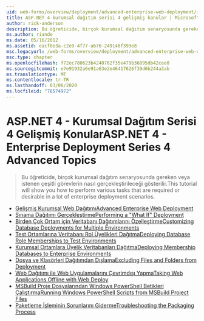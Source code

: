 ```yaml
---
uid: web-forms/overview/deployment/advanced-enterprise-web-deployment/index
title: ASP.NET 4-kurumsal dağıtım serisi 4 gelişmiş konular | Microsoft Docs
author: rick-anderson
description: Bu öğreticide, birçok kurumsal dağıtım senaryosunda gereken veya istenen çeşitli görevlerin nasıl gerçekleştirileceği gösterilir.
ms.author: riande
ms.date: 05/16/2012
ms.assetid: eacf0e3a-c2e9-4f77-a676-249146f393e8
msc.legacyurl: /web-forms/overview/deployment/advanced-enterprise-web-deployment
msc.type: chapter
ms.openlocfilehash: f72ec780623b4240762f35e479b36895db42cee0
ms.sourcegitcommit: e7e91932a6e91a63e2e46417626f39d6b244a3ab
ms.translationtype: MT
ms.contentlocale: tr-TR
ms.lasthandoff: 03/06/2020
ms.locfileid: "78574972"
---
```

# <a name="aspnet-4---enterprise-deployment-series-4-advanced-topics"></a><span data-ttu-id="888c5-103">ASP.NET 4 - Kurumsal Dağıtım Serisi 4 Gelişmiş Konular</span><span class="sxs-lookup"><span data-stu-id="888c5-103">ASP.NET 4 - Enterprise Deployment Series 4 Advanced Topics</span></span>

> <span data-ttu-id="888c5-104">Bu öğreticide, birçok kurumsal dağıtım senaryosunda gereken veya istenen çeşitli görevlerin nasıl gerçekleştirileceği gösterilir.</span><span class="sxs-lookup"><span data-stu-id="888c5-104">This tutorial will show you how to perform various tasks that are required or desirable in a lot of enterprise deployment scenarios.</span></span>

- [<span data-ttu-id="888c5-105">Gelişmiş Kurumsal Web Dağıtımı</span><span class="sxs-lookup"><span data-stu-id="888c5-105">Advanced Enterprise Web Deployment</span></span>](advanced-enterprise-web-deployment.md)
- [<span data-ttu-id="888c5-106">Sınama Dağıtımı Gerçekleştirme</span><span class="sxs-lookup"><span data-stu-id="888c5-106">Performing a "What If" Deployment</span></span>](performing-a-what-if-deployment.md)
- [<span data-ttu-id="888c5-107">Birden Çok Ortam için Veritabanı Dağıtımlarını Özelleştirme</span><span class="sxs-lookup"><span data-stu-id="888c5-107">Customizing Database Deployments for Multiple Environments</span></span>](customizing-database-deployments-for-multiple-environments.md)
- [<span data-ttu-id="888c5-108">Test Ortamlarına Veritabanı Rol Üyelikleri Dağıtma</span><span class="sxs-lookup"><span data-stu-id="888c5-108">Deploying Database Role Memberships to Test Environments</span></span>](deploying-database-role-memberships-to-test-environments.md)
- [<span data-ttu-id="888c5-109">Kurumsal Ortamlara Üyelik Veritabanları Dağıtma</span><span class="sxs-lookup"><span data-stu-id="888c5-109">Deploying Membership Databases to Enterprise Environments</span></span>](deploying-membership-databases-to-enterprise-environments.md)
- [<span data-ttu-id="888c5-110">Dosya ve Klasörleri Dağıtımdan Dışlama</span><span class="sxs-lookup"><span data-stu-id="888c5-110">Excluding Files and Folders from Deployment</span></span>](excluding-files-and-folders-from-deployment.md)
- [<span data-ttu-id="888c5-111">Web Dağıtımı ile Web Uygulamalarını Çevrimdışı Yapma</span><span class="sxs-lookup"><span data-stu-id="888c5-111">Taking Web Applications Offline with Web Deploy</span></span>](taking-web-applications-offline-with-web-deploy.md)
- [<span data-ttu-id="888c5-112">MSBuild Proje Dosyalarından Windows PowerShell Betikleri Çalıştırma</span><span class="sxs-lookup"><span data-stu-id="888c5-112">Running Windows PowerShell Scripts from MSBuild Project Files</span></span>](running-windows-powershell-scripts-from-msbuild-project-files.md)
- [<span data-ttu-id="888c5-113">Paketleme İşleminin Sorunlarını Giderme</span><span class="sxs-lookup"><span data-stu-id="888c5-113">Troubleshooting the Packaging Process</span></span>](troubleshooting-the-packaging-process.md)

